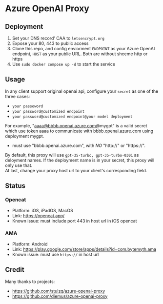 # Azure OpenAI Proxy

## Deployment

1. Set your DNS record' CAA to `letsencrypt.org`
2. Expose your 80, 443 to public access
3. Clone this repo, and config enviorment `ENDPOINT` as your Azure OpenAI endpoint, `HOST` as your public URL. Both are without shceme http or https
4. Use `sudo docker compose up -d` to start the service

## Usage
In any client support original openai api, configure your `secret` as one of the three cases:   
 - `your passoword`   
 - `your password@customized endpoint`
 - `your password@customized endpoint@your model deployment`     

For example, "aaaa@bbbb.openai.azure.com@mygpt" is a valid secret which use token aaaa to communicate with bbbb.openai.azure.com using deployment mygpt.   
 - must use "bbbb.openai.azure.com", with *NO* "http://" or "https://".

By default, this proxy will use `gpt-35-turbo, gpt-35-turbo-0301` as deloyment names. If the deployment name is in your secret, this proxy will only use that.   
At last, change your proxy host url to your client's corresponding field.   

## Status
### Opencat
 - Platform: iOS, iPadOS, MacOS
 - Link: https://opencat.app/   
 - Known issue: must include port 443 in host url in iOS opencat  

### AMA
 - Platform: Android
 - Link: https://play.google.com/store/apps/details?id=com.bytemyth.ama   
 - Known issue: must use `https://` in host url

## Credit

Many thanks to projects: 
- https://github.com/stulzq/azure-openai-proxy
- https://github.com/diemus/azure-openai-proxy